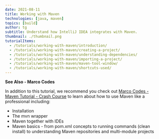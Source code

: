 ```yaml
---
date: 2021-08-11
title: Working with Maven
technologies: [java, maven]
topics: [build]
author: tg
subtitle: Understand how IntelliJ IDEA integrates with Maven.
thumbnail: ./thumbnail.png
tutorialItems:
  - /tutorials/working-with-maven/introduction/
  - /tutorials/working-with-maven/creating-a-project/
  - /tutorials/working-with-maven/understanding-dependencies/
  - /tutorials/working-with-maven/importing-a-project/
  - /tutorials/working-with-maven/maven-tool-window/
  - /tutorials/working-with-maven/shortcuts-used/
---
```


**See Also - Marco Codes**

In addition to this tutorial, we recommend you check out [Marco Codes - Maven Tutorial - Crash Course](https://www.youtube.com/watch?v=Xatr8AZLOsE) to learn about how to use Maven like a professional including: 
- Installation
- The mvn wrapper
- Maven together with IDEs
- Maven basics - from pom.xml concepts to running commands (clean install) to understanding Maven repositories and multi-module projects